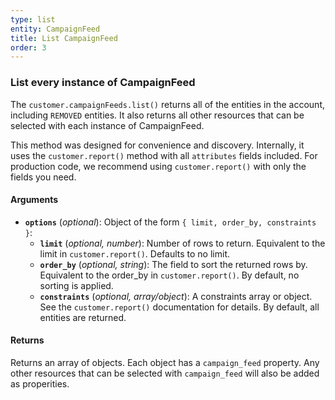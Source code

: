 ```yaml
---
type: list
entity: CampaignFeed
title: List CampaignFeed
order: 3
---
```


### List every instance of CampaignFeed

The `customer.campaignFeeds.list()` returns all of the entities in the account, including `REMOVED` entities. It also returns all other resources that can be selected with each instance of CampaignFeed.

This method was designed for convenience and discovery. Internally, it uses the `customer.report()` method with all `attributes` fields included. For production code, we recommend using `customer.report()` with only the fields you need.

#### Arguments

- **`options`** (_optional_): Object of the form `{ limit, order_by, constraints }`:
  - **`limit`** (_optional, number_): Number of rows to return. Equivalent to the limit in `customer.report()`. Defaults to no limit.
  - **`order_by`** (_optional, string_): The field to sort the returned rows by. Equivalent to the order_by in `customer.report()`. By default, no sorting is applied.
  - **`constraints`** (_optional, array/object_): A constraints array or object. See the `customer.report()` documentation for details. By default, all entities are returned.

#### Returns

Returns an array of objects.
Each object has a `campaign_feed` property. Any other resources that can be selected with `campaign_feed` will also be added as properities.
